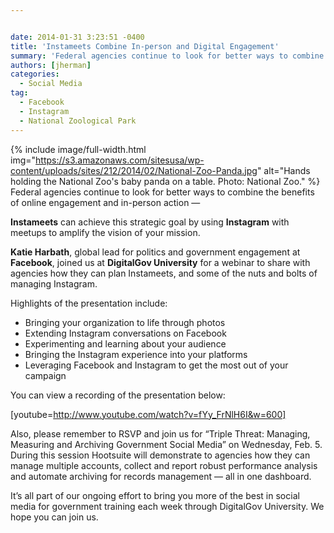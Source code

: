 ```yaml
---


date: 2014-01-31 3:23:51 -0400
title: 'Instameets Combine In-person and Digital Engagement'
summary: 'Federal agencies continue to look for better ways to combine the benefits of online engagement and in-person action &amp;#8212; Instameets can achieve this strategic goal by using Instagram with meetups to amplify the vision of your mission. Katie Harbath, global'
authors: [jherman]
categories:
  - Social Media
tag:
  - Facebook
  - Instagram
  - National Zoological Park
---
```


{% include image/full-width.html img="https://s3.amazonaws.com/sitesusa/wp-content/uploads/sites/212/2014/02/National-Zoo-Panda.jpg" alt="Hands holding the National Zoo's baby panda on a table. Photo: National Zoo." %}
Federal agencies continue to look for better ways to combine the benefits of online engagement and in-person action &#8212;

**Instameets** can achieve this strategic goal by using **Instagram** with meetups to amplify the vision of your mission.

**Katie Harbath**, global lead for politics and government engagement at **Facebook**, joined us at **DigitalGov University** for a webinar to share with agencies how they can plan Instameets, and some of the nuts and bolts of managing Instagram.

Highlights of the presentation include:

  * Bringing your organization to life through photos
  * Extending Instagram conversations on Facebook
  * Experimenting and learning about your audience
  * Bringing the Instagram experience into your platforms
  * Leveraging Facebook and Instagram to get the most out of your campaign

You can view a recording of the presentation below:

[youtube=http://www.youtube.com/watch?v=fYy_FrNlH6I&w=600]

Also, please remember to RSVP and join us for &#8220;Triple Threat: Managing, Measuring and Archiving Government Social Media&#8221; on Wednesday, Feb. 5. During this session Hootsuite will demonstrate to agencies how they can manage multiple accounts, collect and report robust performance analysis and automate archiving for records management &#8212; all in one dashboard.

It’s  all part of our ongoing effort to bring you more of the best in social media for government training each week through DigitalGov University. We hope you can join us.